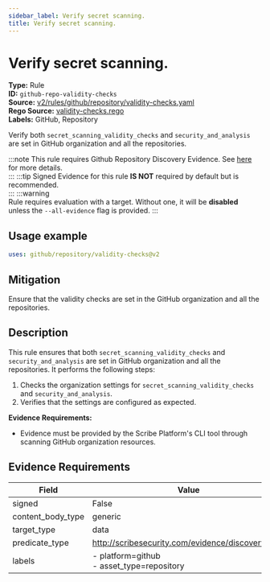```yaml
---
sidebar_label: Verify secret scanning.
title: Verify secret scanning.
---  
```

# Verify secret scanning.  
**Type:** Rule  
**ID:** `github-repo-validity-checks`  
**Source:** [v2/rules/github/repository/validity-checks.yaml](https://github.com/scribe-public/sample-policies/blob/main/v2/rules/github/repository/validity-checks.yaml)  
**Rego Source:** [validity-checks.rego](https://github.com/scribe-public/sample-policies/blob/main/v2/rules/github/repository/validity-checks.rego)  
**Labels:** GitHub, Repository  

Verify both `secret_scanning_validity_checks` and `security_and_analysis` are set in GitHub organization and all the repositories.

:::note 
This rule requires Github Repository Discovery Evidence. See [here](https://deploy-preview-299--scribe-security.netlify.app/docs/platforms/discover#github-discovery) for more details.  
::: 
:::tip 
Signed Evidence for this rule **IS NOT** required by default but is recommended.  
::: 
:::warning  
Rule requires evaluation with a target. Without one, it will be **disabled** unless the `--all-evidence` flag is provided.
::: 

## Usage example

```yaml
uses: github/repository/validity-checks@v2
```

## Mitigation  
Ensure that the validity checks are set in the GitHub organization and all the repositories.


## Description  
This rule ensures that both `secret_scanning_validity_checks` and `security_and_analysis` are set in GitHub organization and all the repositories.
It performs the following steps:

1. Checks the organization settings for `secret_scanning_validity_checks` and `security_and_analysis`.
2. Verifies that the settings are configured as expected.

**Evidence Requirements:**
- Evidence must be provided by the Scribe Platform's CLI tool through scanning GitHub organization resources.

## Evidence Requirements  
| Field | Value |
|-------|-------|
| signed | False |
| content_body_type | generic |
| target_type | data |
| predicate_type | http://scribesecurity.com/evidence/discovery/v0.1 |
| labels | - platform=github<br/>- asset_type=repository |


